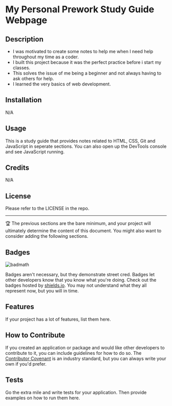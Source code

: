 # My Personal Prework Study Guide Webpage

## Description

- I was motivated to create some notes to help me when I need help throughout my time as a coder.
- I built this project because it was the perfect practice before i start my classes.
- This solves the issue of me being a beginner and not always having to ask others for help.
- I learned the very basics of web development.

## Installation

N/A

## Usage

This is a study guide that provides notes related to HTML, CSS, Git and JavaScript in seperate sections.  You can also open up the DevTools console and see JavaScript running.

## Credits

N/A

## License

Please refer to the LICENSE in the repo.

---

🏆 The previous sections are the bare minimum, and your project will ultimately determine the content of this document. You might also want to consider adding the following sections.

## Badges

![badmath](https://img.shields.io/github/languages/top/nielsenjared/badmath)

Badges aren't necessary, but they demonstrate street cred. Badges let other developers know that you know what you're doing. Check out the badges hosted by [shields.io](https://shields.io/). You may not understand what they all represent now, but you will in time.

## Features

If your project has a lot of features, list them here.

## How to Contribute

If you created an application or package and would like other developers to contribute to it, you can include guidelines for how to do so. The [Contributor Covenant](https://www.contributor-covenant.org/) is an industry standard, but you can always write your own if you'd prefer.

## Tests

Go the extra mile and write tests for your application. Then provide examples on how to run them here.